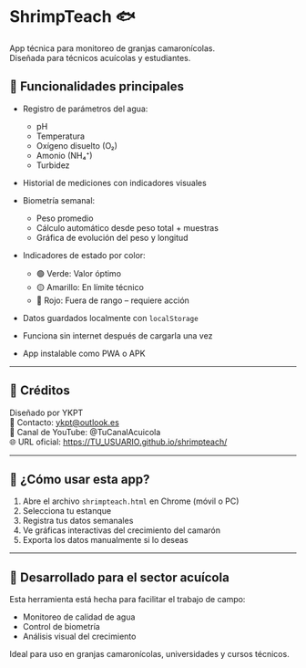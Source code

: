 # ShrimpTeach 🐟

App técnica para monitoreo de granjas camaronícolas.  
Diseñada para técnicos acuícolas y estudiantes.

## 🎯 Funcionalidades principales

- Registro de parámetros del agua:
  - pH
  - Temperatura
  - Oxígeno disuelto (O₂)
  - Amonio (NH₄⁺)
  - Turbidez

- Historial de mediciones con indicadores visuales

- Biometría semanal:
  - Peso promedio
  - Cálculo automático desde peso total + muestras
  - Gráfica de evolución del peso y longitud

- Indicadores de estado por color:
  - 🟢 Verde: Valor óptimo
  - 🟡 Amarillo: En límite técnico
  - 🔴 Rojo: Fuera de rango – requiere acción

- Datos guardados localmente con `localStorage`
- Funciona sin internet después de cargarla una vez
- App instalable como PWA o APK

---

## 🧾 Créditos

Diseñado por YKPT  
📧 Contacto: ykpt@outlook.es  
🎥 Canal de YouTube: @TuCanalAcuicola  
🌐 URL oficial: https://TU_USUARIO.github.io/shrimpteach/ 

---

## 🚀 ¿Cómo usar esta app?

1. Abre el archivo `shrimpteach.html` en Chrome (móvil o PC)
2. Selecciona tu estanque
3. Registra tus datos semanales
4. Ve gráficas interactivas del crecimiento del camarón
5. Exporta los datos manualmente si lo deseas

---

## 🧠 Desarrollado para el sector acuícola

Esta herramienta está hecha para facilitar el trabajo de campo:
- Monitoreo de calidad de agua
- Control de biometría
- Análisis visual del crecimiento

Ideal para uso en granjas camaronícolas, universidades y cursos técnicos.
